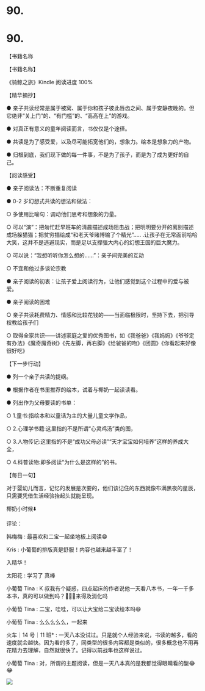 # 90.

# 90.

【书籍名称

【书籍名称】

《骑鲸之旅》Kindle 阅读进度 100%

【精华摘抄】

● 亲子共读经常是属于被窝、属于你和孩子彼此唇齿之间、属于安静夜晚的。但它绝非“关上门”的、“有门槛”的、“高高在上”的游戏。

● 对真正有意义的童年阅读而言，书仅仅是个途径。

● 共读是为了感受爱，以及尽可能拓宽他们的，想象力。绘本是想象力的产物。

● 归根到底，我们现下做的每一件事，不是为了孩子，而是为了成为更好的自己。

【阅读感受】

● 亲子阅读法：不断重复阅读

● 0-2 岁幻想式共读的想法和做法：

○ 多使用比喻句：调动他们思考和想象的力量。

○ 可以“演”：把匆忙赶早班车的清晨描述成场阻击战；把明明要分开的离别描述成场躲猫猫；把贫穷描绘成“和老天爷赌博输了个精光”..... .让孩子在无常面前哈哈大笑，这并不是逃避现实，而是足以支撑强大内心的幻想王国的巨大魔力。

○ 可以说：“我想听听你怎么想的……”：亲子间完美的互动

○ 不宜和他过多谈论宗教

● 亲子阅读的初衷：让孩子爱上阅读行为，让他们感觉到这个过程中的爱与被爱。

● 亲子阅读的困难

○ 亲子共读耗费精力、情感和比较花钱的——当面临极限时，坚持下去，把引导权教给孩子们

○ 取得全家共识——讲述家庭之爱的优秀图书，如《我爸爸》《我妈妈》《爷爷定有办法》《魔奇魔奇树》《先左脚，再右脚》《给爸爸的吻》《团圆》《你看起来好像很好吃》

【下一步行动】

● 列一个亲子共读的提纲。

● 根据作者在书里推荐的绘本，试着与椰奶一起读读看。

● 列出作为父母要读的书单：

○ 1.童书:指绘本和以童话为主的大量儿童文学作品，

○ 2.心理学书籍:这里指的不是所谓“心灵鸡汤”类的图，

○ 3.人物传记:这里指的不是“成功父母必读”“天才宝宝如何培养”这样的养成大全，

○ 4.科普读物:即多阅读“为什么是这样的”的书。

【每日一句】

对于婴幼儿而言，记忆的发展是次要的，他们该记住的东西就像布满黑夜的星辰，只需要凭借生活经验抬起头就能呈现。

椰奶小时候⬇️

评论：

韩梅梅 : 最喜欢和二宝一起坐地板上阅读😁

Kris : 小葡萄的排版真是舒服！内容也越来越丰富了！

入精华！

太阳花 : 学习了 真棒

小葡萄 Tina : K 叔我有个疑惑，四点起床的作者说他一天看八本书，一年一千多本书，真的可以做到吗？🤣🤣🤣来得及消化吗

小葡萄 Tina : 二宝，哇哇，可以让大宝给二宝读绘本吗😄

小葡萄 Tina : 么么么么么，一起来

火车｜14 号｜11 班* : 一天八本没试过。只是就个人经验来说，书读的越多，看的速度就会越快。因为看的多了，同类型的很多内容都是类似的，很多概念也不用再花精力去理解，自然就很快了。记得以前战隼也这样说过。

小葡萄 Tina : 对，所谓的主题阅读，但是一天八本真的是我都觉得眼睛看的酸😂😂

![](img/FtM_0plxhF1ZLocZWdRXOxIpGZuB.png)